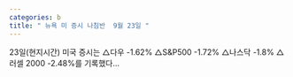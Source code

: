 ```yaml
---
categories: b
title: " 뉴욕 미 증시 나침반  9월 23일 "
---
```

 23일(현지시간) 미국 증시는 △다우 -1.62% △S&P500 -1.72% △나스닥 -1.8% △러셀 2000 -2.48%를 기록했다... 